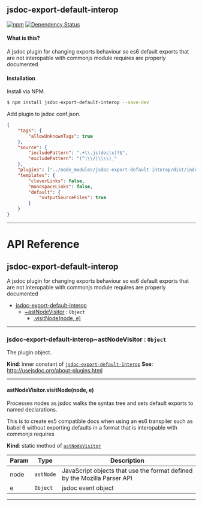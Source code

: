 ## jsdoc-export-default-interop
[![npm](https://img.shields.io/npm/v/jsdoc-export-default-interop.svg?style=flat-square)]()
[![Dependency Status](https://david-dm.org/nathanmarks/jsdoc-export-default-interop.svg?style=flat-square)](https://david-dm.org/nathanmarks/jsdoc-export-default-interop)

#### What is this?
A jsdoc plugin for changing exports behaviour so es6 default exports that are not interopable with commonjs module requires are properly documented

#### Installation

Install via NPM.

```bash
$ npm install jsdoc-export-default-interop --save-dev
```

Add plugin to jsdoc conf.json.

```json
{
    "tags": {
        "allowUnknownTags": true
    },
    "source": {
        "includePattern": ".+\\.js(doc|x)?$",
        "excludePattern": "(^|\\/|\\\\)_"
    },
    "plugins": ["../node_modules/jsdoc-export-default-interop/dist/index"],
    "templates": {
        "cleverLinks": false,
        "monospaceLinks": false,
        "default": {
            "outputSourceFiles": true
        }
    }
}
```

---

# API Reference

<a name="module_jsdoc-export-default-interop"></a>
## jsdoc-export-default-interop
A jsdoc plugin for changing exports behaviour
so es6 default exports that are not interopable
with commonjs module requires are properly documented


* [jsdoc-export-default-interop](#module_jsdoc-export-default-interop)
    * [~astNodeVisitor](#module_jsdoc-export-default-interop..astNodeVisitor) : <code>Object</code>
        * [.visitNode(node, e)](#module_jsdoc-export-default-interop..astNodeVisitor.visitNode)


-----

<a name="module_jsdoc-export-default-interop..astNodeVisitor"></a>
### jsdoc-export-default-interop~astNodeVisitor : <code>Object</code>
The plugin object.

**Kind**: inner constant of <code>[jsdoc-export-default-interop](#module_jsdoc-export-default-interop)</code>
**See**: http://usejsdoc.org/about-plugins.html

-----

<a name="module_jsdoc-export-default-interop..astNodeVisitor.visitNode"></a>
#### astNodeVisitor.visitNode(node, e)
Processes nodes as jsdoc walks the syntax tree
and sets default exports to named declarations.

This is to create es5 compatible docs when using
an es6 transpiler such as babel 6 without exporting
defaults in a format that is interopable with commonjs requires

**Kind**: static method of <code>[astNodeVisitor](#module_jsdoc-export-default-interop..astNodeVisitor)</code>

| Param | Type | Description |
| --- | --- | --- |
| node | <code>astNode</code> | JavaScript objects that use the format defined by the Mozilla Parser API |
| e | <code>Object</code> | jsdoc event object |


-----


